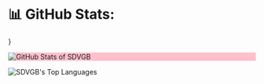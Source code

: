 # 📊 GitHub Stats:
<style>
.parent {
display: grid;
grid-template-columns: repeat(2, 1fr);
grid-template-rows: 1fr;
grid-column-gap: 9px;
grid-row-gap: 0px;
background-color: pink;
}

</style>

}
<div class="parent">
  <picture>
    <source
      srcset="https://github-readme-stats.vercel.app/api?username=SDVGB&show_icons=true&bg_color=00000000&locale=es&hide_title=true&ring_color=ee6fec&rank_icon=github&icon_color=ee6fec&text_color=FFFFFF"
      media="(prefers-color-scheme: dark)"
    />
    <source
      srcset="https://github-readme-stats.vercel.app/api?username=SDVGB&show_icons=true&bg_color=00000000&locale=es&hide_title=true&ring_color=ee6fec&rank_icon=github&icon_color=ee6fec&text_color=000000"
      media="(prefers-color-scheme: light), (prefers-color-scheme: no-preference)"
    />
    <img
      src="https://github-readme-stats.vercel.app/api?username=SDVGB&show_icons=true"
      alt="GitHub Stats of SDVGB"
    />
  </picture>

</div>


![SDVGB's Top Languages](https://github-readme-stats.vercel.app/api/top-langs/?username=SDVGB&theme=vue-dark&show_icons=true&hide_border=true&layout=compact)


